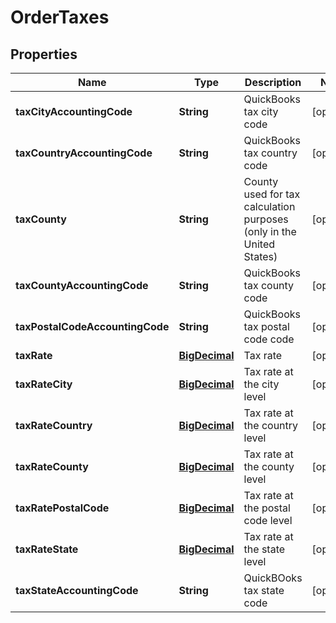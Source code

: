 
# OrderTaxes

## Properties
Name | Type | Description | Notes
------------ | ------------- | ------------- | -------------
**taxCityAccountingCode** | **String** | QuickBooks tax city code |  [optional]
**taxCountryAccountingCode** | **String** | QuickBooks tax country code |  [optional]
**taxCounty** | **String** | County used for tax calculation purposes (only in the United States) |  [optional]
**taxCountyAccountingCode** | **String** | QuickBooks tax county code |  [optional]
**taxPostalCodeAccountingCode** | **String** | QuickBooks tax postal code code |  [optional]
**taxRate** | [**BigDecimal**](BigDecimal.md) | Tax rate |  [optional]
**taxRateCity** | [**BigDecimal**](BigDecimal.md) | Tax rate at the city level |  [optional]
**taxRateCountry** | [**BigDecimal**](BigDecimal.md) | Tax rate at the country level |  [optional]
**taxRateCounty** | [**BigDecimal**](BigDecimal.md) | Tax rate at the county level |  [optional]
**taxRatePostalCode** | [**BigDecimal**](BigDecimal.md) | Tax rate at the postal code level |  [optional]
**taxRateState** | [**BigDecimal**](BigDecimal.md) | Tax rate at the state level |  [optional]
**taxStateAccountingCode** | **String** | QuickBOoks tax state code |  [optional]



